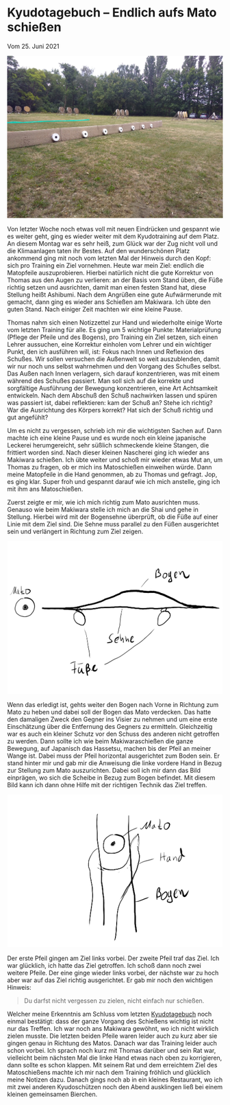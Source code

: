 # Kyudotagebuch – Endlich aufs Mato schießen
Vom 25\. Juni 2021

<div align=center style="text-align: center;">
    <img width="850" src="./Media/img_20180630_142045.jpg"/>
</div>

Von letzter Woche noch etwas voll mit neuen Eindrücken und gespannt wie es weiter geht, ging es wieder weiter mit dem Kyudotraining auf dem Platz. An diesem Montag war es sehr heiß, zum Glück war der Zug nicht voll und die Klimaanlagen taten ihr Bestes. Auf den wunderschönen Platz ankommend ging mit noch vom letzten Mal der Hinweis durch den Kopf: sich pro Training ein Ziel vornehmen. Heute war mein Ziel: endlich die Matopfeile auszuprobieren. Hierbei natürlich nicht die gute Korrektur von Thomas aus den Augen zu verlieren: an der Basis vom Stand üben, die Füße richtig setzen und ausrichten, damit man einen festen Stand hat, diese Stellung heißt Ashibumi. Nach dem Angrüßen eine gute Aufwärmerunde mit gemacht, dann ging es wieder ans Schießen am Makiwara. Ich übte den guten Stand. Nach einiger Zeit machten wir eine kleine Pause.

Thomas nahm sich einen Notizzettel zur Hand und wiederholte einige Worte vom letzten Training für alle. Es ging um 5 wichtige Punkte: Materialprüfung (Pflege der Pfeile und des Bogens), pro Training ein Ziel setzen, sich einen Lehrer aussuchen, eine Korrektur einholen vom Lehrer und ein wichtiger Punkt, den ich ausführen will, ist: Fokus nach Innen und Reflexion des Schußes. Wir sollen versuchen die Außenwelt so weit auszublenden, damit wir nur noch uns selbst wahrnehmen und den Vorgang des Schußes selbst. Das Außen nach Innen verlagern, sich darauf konzentrieren, was mit einem während des Schußes passiert. Man soll sich auf die korrekte und sorgfältige Ausführung der Bewegung konzentrieren, eine Art Achtsamkeit entwickeln. Nach dem Abschuß den Schuß nachwirken lassen und spüren was passiert ist, dabei reflektieren: kam der Schuß an? Stehe ich richtig? War die Ausrichtung des Körpers korrekt? Hat sich der Schuß richtig und gut angefühlt?

Um es nicht zu vergessen, schrieb ich mir die wichtigsten Sachen auf. Dann machte ich eine kleine Pause und es wurde noch ein kleine japanische Leckerei herumgereicht, sehr süßlich schmeckende kleine Stangen, die frittiert worden sind. Nach dieser kleinen Nascherei ging ich wieder ans Makiwara schießen. Ich übte weiter und schoß mir wieder etwas Mut an, um Thomas zu fragen, ob er mich ins Matoschießen einweihen würde. Dann meine Matopfeile in die Hand genommen, ab zu Thomas und gefragt. Jop, es ging klar. Super froh und gespannt darauf wie ich mich anstelle, ging ich mit ihm ans Matoschießen.

Zuerst zeigte er mir, wie ich mich richtig zum Mato ausrichten muss. Genauso wie beim Makiwara stelle ich mich an die Shai und gehe in Stellung. Hierbei wird mit der Bogensehne überprüft, ob die Füße auf einer Linie mit dem Ziel sind. Die Sehne muss parallel zu den Füßen ausgerichtet sein und verlängert in Richtung zum Ziel zeigen.

<div align=center style="text-align: center;">
    <img width="550" src="./Media/ausrichtung.png"/>
</div>

Wenn das erledigt ist, gehts weiter den Bogen nach Vorne in Richtung zum Mato zu heben und dabei soll der Bogen das Mato verdecken. Das hatte den damaligen Zweck den Gegner ins Visier zu nehmen und um eine erste Einschätzung über die Entfernung des Gegners zu ermitteln. Gleichzeitig war es auch ein kleiner Schutz vor den Schuss des anderen nicht getroffen zu werden. Dann sollte ich wie beim Makiwaraschießen die ganze Bewegung, auf Japanisch das Hassetsu, machen bis der Pfeil an meiner Wange ist. Dabei muss der Pfeil horizontal ausgerichtet zum Boden sein. Er stand hinter mir und gab mir die Anweisung die linke vordere Hand in Bezug zur Stellung zum Mato auszurichten. Dabei soll ich mir dann das Bild einprägen, wo sich die Scheibe in Bezug zum Bogen befindet. Mit diesem Bild kann ich dann ohne Hilfe mit der richtigen Technik das Ziel treffen.

<div align=center style="text-align: center;">
    <img width="550" src="./Media/bogen-mato-ziel.png"/>
</div>

Der erste Pfeil gingen am Ziel links vorbei. Der zweite Pfeil traf das Ziel. Ich war glücklich, ich hatte das Ziel getroffen. Ich schoß dann noch zwei weitere Pfeile. Der eine ginge wieder links vorbei, der nächste war zu hoch aber war auf das Ziel richtig ausgerichtet. Er gab mir noch den wichtigen Hinweis:

> Du darfst nicht vergessen zu zielen, nicht einfach nur schießen.

Welcher meine Erkenntnis am Schluss vom letzten [Kyudotagebuch](Blog/Kyudotagebuch_-_Ein_Neubeginn.md) noch einmal bestätigt: dass der ganze Vorgang des Schießens wichtig ist nicht nur das Treffen. Ich war noch ans Makiwara gewöhnt, wo ich nicht wirklich zielen musste. Die letzten beiden Pfeile waren leider auch zu kurz aber sie gingen genau in Richtung des Matos. Danach war das Training leider auch schon vorbei. Ich sprach noch kurz mit Thomas darüber und sein Rat war, vielleicht beim nächsten Mal die linke Hand etwas nach oben zu korrigieren, dann sollte es schon klappen. Mit seinem Rat und dem erreichtem Ziel des Matoschießens machte ich mir nach dem Training fröhlich und glücklich meine Notizen dazu. Danach gings noch ab in ein kleines Restaurant, wo ich mit zwei anderen Kyudoschützen noch den Abend ausklingen ließ bei einem kleinen gemeinsamen Bierchen.

